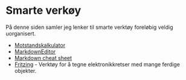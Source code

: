 Smarte verkøy
============================
På denne siden samler jeg lenker til smarte verktøy foreløbig veldig uorganisert.

* [Motstandskalkulator](http://www.digikey.com/en/resources/conversion-calculators/conversion-calculator-resistor-color-code-4-band)
* [MarkdownEditor](http://dillinger.io/)
* [Markdown cheat sheet](https://github.com/adam-p/markdown-here/wiki/Markdown-Cheatsheet)
* [Fritzing](http://fritzing.org/home/) - Verktøy for å tegne elektronikkretser med mange ferdige objekter.
